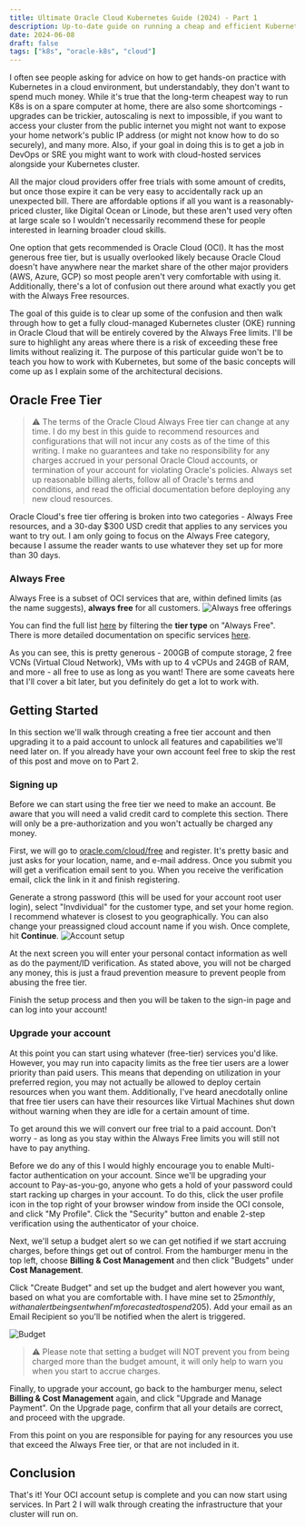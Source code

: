 ```yaml
---
title: Ultimate Oracle Cloud Kubernetes Guide (2024) - Part 1
description: Up-to-date guide on running a cheap and efficient Kubernetes cluster on Oracle Cloud's Always Free tier
date: 2024-06-08
draft: false
tags: ["k8s", "oracle-k8s", "cloud"]
---
```

I often see people asking for advice on how to get hands-on practice with Kubernetes in a cloud environment, but understandably, they don't want to spend much money. While it's true that the long-term cheapest way to run K8s is on a spare computer at home, there are also some shortcomings - upgrades can be trickier, autoscaling is next to impossible, if you want to access your cluster from the public internet you might not want to expose your home network's public IP address (or might not know how to do so securely), and many more. Also, if your goal in doing this is to get a job in DevOps or SRE you might want to work with cloud-hosted services alongside your Kubernetes cluster.

All the major cloud providers offer free trials with some amount of credits, but once those expire it can be very easy to accidentally rack up an unexpected bill. There are affordable options if all you want is a reasonably-priced cluster, like Digital Ocean or Linode, but these aren't used very often at large scale so I wouldn't necessarily recommend these for people interested in learning broader cloud skills.

One option that gets recommended is Oracle Cloud (OCI). It has the most generous free tier, but is usually overlooked likely because Oracle Cloud doesn't have anywhere near the market share of the other major providers (AWS, Azure, GCP) so most people aren't very comfortable with using it. Additionally, there's a lot of confusion out there around what exactly you get with the Always Free resources. 

The goal of this guide is to clear up some of the confusion and then walk through how to get a fully cloud-managed Kubernetes cluster (OKE) running in Oracle Cloud that will be entirely covered by the Always Free limits. I'll be sure to highlight any areas where there is a risk of exceeding these free limits without realizing it. The purpose of this particular guide won't be to teach you how to work with Kubernetes, but some of the basic concepts will come up as I explain some of the architectural decisions.

## Oracle Free Tier
> :warning: The terms of the Oracle Cloud Always Free tier can change at any time. I do my best in this guide to recommend resources and configurations that will not incur any costs as of the time of this writing. I make no guarantees and take no responsibility for any charges accrued in your personal Oracle Cloud accounts, or termination of your account for violating Oracle's policies. Always set up reasonable billing alerts, follow all of Oracle's terms and conditions, and read the official documentation before deploying any new cloud resources.

Oracle Cloud's free tier offering is broken into two categories - Always Free resources, and a 30-day $300 USD credit that applies to any services you want to try out. I am only going to focus on the Always Free category, because I assume the reader wants to use whatever they set up for more than 30 days.

### Always Free
Always Free is a subset of OCI services that are, within defined limits (as the name suggests), **always free** for all customers.
![Always free offerings](images/oci-always-free.png)

You can find the full list [here](https://www.oracle.com/cloud/free/#free-cloud-trial) by filtering the **tier type** on "Always Free". There is more detailed documentation on specific services [here](https://docs.oracle.com/en-us/iaas/Content/FreeTier/freetier_topic-Always_Free_Resources.htm).

As you can see, this is pretty generous - 200GB of compute storage, 2 free VCNs (Virtual Cloud Network), VMs with up to 4 vCPUs and 24GB of RAM, and more - all free to use as long as you want! There are some caveats here that I'll cover a bit later, but you definitely do get a lot to work with.

## Getting Started
In this section we'll walk through creating a free tier account and then upgrading it to a paid account to unlock all features and capabilities we'll need later on. If you already have your own account feel free to skip the rest of this post and move on to Part 2.

### Signing up
Before we can start using the free tier we need to make an account. Be aware that you will need a valid credit card to complete this section. There will only be a pre-authorization and you won't actually be charged any money.

First, we will go to [oracle.com/cloud/free](https://www.oracle.com/cloud/free/) and register. It's pretty basic and just asks for your location, name, and e-mail address. Once you submit you will get a verification email sent to you. When you receive the verification email, click the link in it and finish registering.

Generate a strong password (this will be used for your account root user login), select "Invdividual" for the customer type, and set your home region. I recommend whatever is closest to you geographically. You can also change your preassigned cloud account name if you wish. Once complete, hit **Continue**.
![Account setup](images/account-setup.png)

At the next screen you will enter your personal contact information as well as do the payment/ID verification. As stated above, you will not be charged any money, this is just a fraud prevention measure to prevent people from abusing the free tier.

Finish the setup process and then you will be taken to the sign-in page and can log into your account!

### Upgrade your account
At this point you can start using whatever (free-tier) services you'd like. However, you may run into capacity limits as the free tier users are a lower priority than paid users. This means that depending on utilization in your preferred region, you may not actually be allowed to deploy certain resources when you want them. Additionally, I've heard anecdotally online that free tier users can have their resources like Virtual Machines shut down without warning when they are idle for a certain amount of time.

To get around this we will convert our free trial to a paid account. Don't worry - as long as you stay within the Always Free limits you will still not have to pay anything.

Before we do any of this I would highly encourage you to enable Multi-factor authentication on your account. Since we'll be upgrading your account to Pay-as-you-go, anyone who gets a hold of your password could start racking up charges in your account. To do this, click the user profile icon in the top right of your browser window from inside the OCI console, and click "My Profile". Click the "Security" button and enable 2-step verification using the authenticator of your choice.

Next, we'll setup a budget alert so we can get notified if we start accruing charges, before things get out of control. From the hamburger menu in the top left, choose **Billing & Cost Management** and then click "Budgets" under **Cost Management**.

Click "Create Budget" and set up the budget and alert however you want, based on what you are comfortable with. I have mine set to $25 monthly, with an alert being sent when I'm forecasted to spend 20% of that ($5). Add your email as an Email Recipient so you'll be notified when the alert is triggered.

![Budget](images/budget.png)
> :warning: Please note that setting a budget will NOT prevent you from being charged more than the budget amount, it will only help to warn you when you start to accrue charges.

Finally, to upgrade your account, go back to the hamburger menu, select **Billing & Cost Management** again, and click "Upgrade and Manage Payment". On the Upgrade page, confirm that all your details are correct, and proceed with the upgrade.

From this point on you are responsible for paying for any resources you use that exceed the Always Free tier, or that are not included in it.

## Conclusion
That's it! Your OCI account setup is complete and you can now start using services. In Part 2 I will walk through creating the infrastructure that your cluster will run on.
